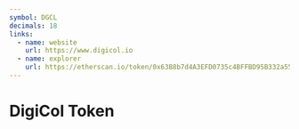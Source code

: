 ```yaml
---
symbol: DGCL
decimals: 18
links:
  - name: website
    url: https://www.digicol.io
  - name: explorer
    url: https://etherscan.io/token/0x63B8b7d4A3EFD0735c4BFFBD95B332a55e4eB851
---
```


# DigiCol Token
